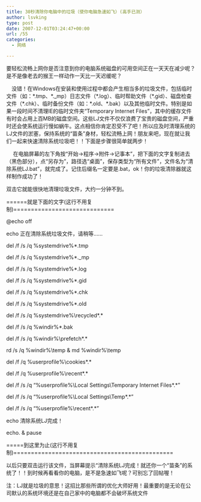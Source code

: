 ```yaml
---
title: 30秒清除你电脑中的垃圾（使你电脑急速如飞）(高手已测）
author: lsvking
type: post
date: 2007-12-01T03:24:47+00:00
url: /55
categories:
  - 网络

---
```

要轻松流畅上网你是否注意到你的电脑系统磁盘的可用空间正在一天天在减少呢？是不是像老去的猴王一样动作一天比一天迟缓呢？

　没错！在Windows在安装和使用过程中都会产生相当多的垃圾文件，包括临时文件（如：\*.tmp、\*._mp）日志文件（\*.log）、临时帮助文件（\*.gid）、磁盘检查文件（\*.chk）、临时备份文件（如：\*.old、*.bak）以及其他临时文件。特别是如果一段时间不清理IE的临时文件夹“Temporary Internet Files”，其中的缓存文件有时会占用上百MB的磁盘空间。这些LJ文件不仅仅浪费了宝贵的磁盘空间，严重时还会使系统运行慢如蜗牛。这点相信你肯定忍受不了吧！所以应及时清理系统的LJ文件的淤塞，保持系统的“苗条”身材，轻松流畅上网！朋友来吧，现在就让我们一起来快速清除系统垃圾吧！！下面是步骤很简单就两步！

　 在电脑屏幕的左下角按“开始→程序→附件→记事本”，把下面的文字复制进去（黑色部分），点“另存为”，路径选“桌面”，保存类型为“所有文件”，文件名为“清除系统LJ.bat”，就完成了。记住后缀名一定要是.bat，ok！你的垃圾清除器就这样制作成功了！
  
双击它就能很快地清理垃圾文件，大约一分钟不到。

======就是下面的文字(这行不用复制)=============================

@echo off
  
echo 正在清除系统垃圾文件，请稍等&#8230;&#8230;
  
del /f /s /q %systemdrive%\*.tmp
  
del /f /s /q %systemdrive%\*._mp
  
del /f /s /q %systemdrive%\*.log
  
del /f /s /q %systemdrive%\*.gid
  
del /f /s /q %systemdrive%\*.chk
  
del /f /s /q %systemdrive%\*.old
  
del /f /s /q %systemdrive%\recycled\*.*
  
del /f /s /q %windir%\*.bak
  
del /f /s /q %windir%\prefetch\*.*
  
rd /s /q %windir%\temp & md %windir%\temp
  
del /f /q %userprofile%\cookies\*.*
  
del /f /q %userprofile%\recent\*.*
  
del /f /s /q &#8220;%userprofile%\Local Settings\Temporary Internet Files\*.*&#8221;
  
del /f /s /q &#8220;%userprofile%\Local Settings\Temp\*.*&#8221;
  
del /f /s /q &#8220;%userprofile%\recent\*.*&#8221;
  
echo 清除系统LJ完成！
  
echo. & pause

=====到这里为止(这行不用复制)==============================================
  
以后只要双击运行该文件，当屏幕提示“清除系统LJ完成！就还你一个“苗条”的系统了！！到时候再看看你的电脑，是不是急速如飞呢？可别忘了回帖喔！

注：LJ就是垃圾的意思！这招比那些所谓的优化大师好用！最重要的是无论在公司默认的系统环境还是在自己家中的电脑都不会破坏系统文件